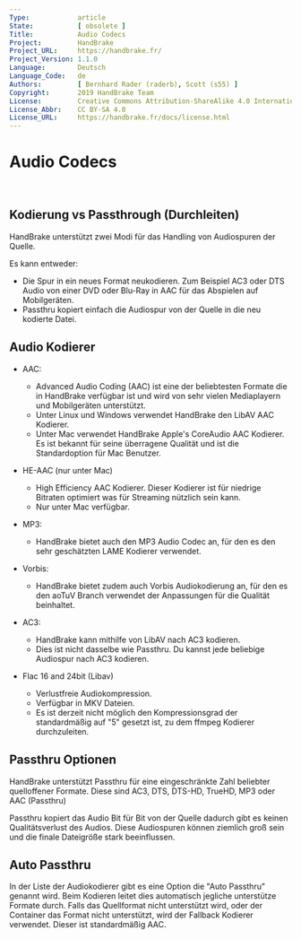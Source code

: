 ```yaml
---
Type:            article
State:           [ obsolete ]
Title:           Audio Codecs
Project:         HandBrake
Project_URL:     https://handbrake.fr/
Project_Version: 1.1.0
Language:        Deutsch
Language_Code:   de
Authors:         [ Bernhard Rader (raderb), Scott (s55) ]
Copyright:       2019 HandBrake Team
License:         Creative Commons Attribution-ShareAlike 4.0 International
License_Abbr:    CC BY-SA 4.0
License_URL:     https://handbrake.fr/docs/license.html
---
```


Audio Codecs
============
 

Kodierung vs Passthrough (Durchleiten)
-----------------------

HandBrake unterstützt zwei Modi für das Handling von Audiospuren der Quelle.

Es kann entweder:

-   Die Spur in ein neues Format neukodieren. Zum Beispiel AC3 oder DTS Audio von einer DVD oder Blu-Ray in AAC für das Abspielen auf Mobilgeräten.
-   Passthru kopiert einfach die Audiospur von der Quelle in die neu kodierte Datei.

Audio Kodierer
--------------

-   AAC:
    -   Advanced Audio Coding (AAC) ist eine der beliebtesten Formate die in HandBrake verfügbar ist und wird von sehr vielen Mediaplayern und Mobilgeräten unterstützt.
    -   Unter Linux und Windows verwendet HandBrake den LibAV AAC Kodierer.
    -   Unter Mac verwendet HandBrake Apple's CoreAudio AAC Kodierer. Es ist bekannt für seine überragene Qualität und ist die Standardoption für Mac Benutzer.

-   HE-AAC (nur unter Mac)
    -   High Efficiency AAC Kodierer. Dieser Kodierer ist für niedrige Bitraten optimiert was für Streaming nützlich sein kann.
    -   Nur unter Mac verfügbar.

-   MP3:
    -   HandBrake bietet auch den MP3 Audio Codec an, für den es den sehr geschätzten LAME Kodierer verwendet.

-   Vorbis:
    -   HandBrake bietet zudem auch Vorbis Audiokodierung an, für den es den aoTuV Branch verwendet der Anpassungen für die Qualität beinhaltet.

-   AC3:
    -   HandBrake kann mithilfe von LibAV nach AC3 kodieren.
    -   Dies ist nicht dasselbe wie Passthru. Du kannst jede beliebige Audiospur nach AC3 kodieren.

-   Flac 16 and 24bit (Libav)
    -   Verlustfreie Audiokompression.
    -   Verfügbar in MKV Dateien.
    -   Es ist derzeit nicht möglich den Kompressionsgrad der standardmäßig auf "5" gesetzt ist, zu dem ffmpeg Kodierer durchzuleiten.
 

Passthru Optionen
-----------------
HandBrake unterstützt Passthru für eine eingeschränkte Zahl beliebter quelloffener Formate.
Diese sind AC3, DTS, DTS-HD, TrueHD, MP3 oder AAC (Passthru)

Passthru kopiert das Audio Bit für Bit von der Quelle dadurch gibt es keinen Qualitätsverlust des Audios.
Diese Audiospuren können ziemlich groß sein und die finale Dateigröße stark beeinflussen.


Auto Passthru
-------------
In der Liste der Audiokodierer gibt es eine Option die "Auto Passthru" genannt wird. Beim Kodieren leitet dies automatisch jegliche unterstütze Formate durch. Falls das Quellformat nicht unterstützt wird, oder der Container das Format nicht unterstützt, wird der Fallback Kodierer verwendet. Dieser ist standardmäßig AAC.
